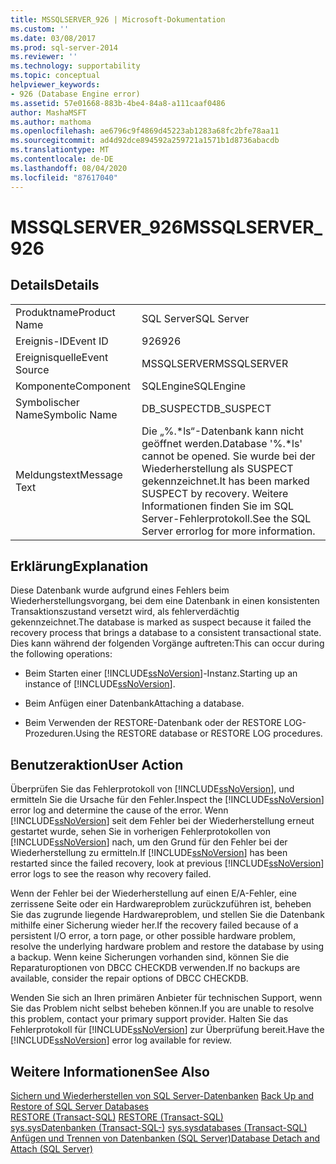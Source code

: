 ```yaml
---
title: MSSQLSERVER_926 | Microsoft-Dokumentation
ms.custom: ''
ms.date: 03/08/2017
ms.prod: sql-server-2014
ms.reviewer: ''
ms.technology: supportability
ms.topic: conceptual
helpviewer_keywords:
- 926 (Database Engine error)
ms.assetid: 57e01668-883b-4be4-84a8-a111caaf0486
author: MashaMSFT
ms.author: mathoma
ms.openlocfilehash: ae6796c9f4869d45223ab1283a68fc2bfe78aa11
ms.sourcegitcommit: ad4d92dce894592a259721a1571b1d8736abacdb
ms.translationtype: MT
ms.contentlocale: de-DE
ms.lasthandoff: 08/04/2020
ms.locfileid: "87617040"
---
```

# <a name="mssqlserver_926"></a><span data-ttu-id="8b00e-102">MSSQLSERVER_926</span><span class="sxs-lookup"><span data-stu-id="8b00e-102">MSSQLSERVER_926</span></span>
    
## <a name="details"></a><span data-ttu-id="8b00e-103">Details</span><span class="sxs-lookup"><span data-stu-id="8b00e-103">Details</span></span>  
  
|||  
|-|-|  
|<span data-ttu-id="8b00e-104">Produktname</span><span class="sxs-lookup"><span data-stu-id="8b00e-104">Product Name</span></span>|<span data-ttu-id="8b00e-105">SQL Server</span><span class="sxs-lookup"><span data-stu-id="8b00e-105">SQL Server</span></span>|  
|<span data-ttu-id="8b00e-106">Ereignis-ID</span><span class="sxs-lookup"><span data-stu-id="8b00e-106">Event ID</span></span>|<span data-ttu-id="8b00e-107">926</span><span class="sxs-lookup"><span data-stu-id="8b00e-107">926</span></span>|  
|<span data-ttu-id="8b00e-108">Ereignisquelle</span><span class="sxs-lookup"><span data-stu-id="8b00e-108">Event Source</span></span>|<span data-ttu-id="8b00e-109">MSSQLSERVER</span><span class="sxs-lookup"><span data-stu-id="8b00e-109">MSSQLSERVER</span></span>|  
|<span data-ttu-id="8b00e-110">Komponente</span><span class="sxs-lookup"><span data-stu-id="8b00e-110">Component</span></span>|<span data-ttu-id="8b00e-111">SQLEngine</span><span class="sxs-lookup"><span data-stu-id="8b00e-111">SQLEngine</span></span>|  
|<span data-ttu-id="8b00e-112">Symbolischer Name</span><span class="sxs-lookup"><span data-stu-id="8b00e-112">Symbolic Name</span></span>|<span data-ttu-id="8b00e-113">DB_SUSPECT</span><span class="sxs-lookup"><span data-stu-id="8b00e-113">DB_SUSPECT</span></span>|  
|<span data-ttu-id="8b00e-114">Meldungstext</span><span class="sxs-lookup"><span data-stu-id="8b00e-114">Message Text</span></span>|<span data-ttu-id="8b00e-115">Die „%.\*ls“-Datenbank kann nicht geöffnet werden.</span><span class="sxs-lookup"><span data-stu-id="8b00e-115">Database '%.\*ls' cannot be opened.</span></span> <span data-ttu-id="8b00e-116">Sie wurde bei der Wiederherstellung als SUSPECT gekennzeichnet.</span><span class="sxs-lookup"><span data-stu-id="8b00e-116">It has been marked SUSPECT by recovery.</span></span> <span data-ttu-id="8b00e-117">Weitere Informationen finden Sie im SQL Server-Fehlerprotokoll.</span><span class="sxs-lookup"><span data-stu-id="8b00e-117">See the SQL Server errorlog for more information.</span></span>|  
  
## <a name="explanation"></a><span data-ttu-id="8b00e-118">Erklärung</span><span class="sxs-lookup"><span data-stu-id="8b00e-118">Explanation</span></span>  
 <span data-ttu-id="8b00e-119">Diese Datenbank wurde aufgrund eines Fehlers beim Wiederherstellungsvorgang, bei dem eine Datenbank in einen konsistenten Transaktionszustand versetzt wird, als fehlerverdächtig gekennzeichnet.</span><span class="sxs-lookup"><span data-stu-id="8b00e-119">The database is marked as suspect because it failed the recovery process that brings a database to a consistent transactional state.</span></span> <span data-ttu-id="8b00e-120">Dies kann während der folgenden Vorgänge auftreten:</span><span class="sxs-lookup"><span data-stu-id="8b00e-120">This can occur during the following operations:</span></span>  
  
-   <span data-ttu-id="8b00e-121">Beim Starten einer [!INCLUDE[ssNoVersion](../../includes/ssnoversion-md.md)]-Instanz.</span><span class="sxs-lookup"><span data-stu-id="8b00e-121">Starting up an instance of [!INCLUDE[ssNoVersion](../../includes/ssnoversion-md.md)].</span></span>  
  
-   <span data-ttu-id="8b00e-122">Beim Anfügen einer Datenbank</span><span class="sxs-lookup"><span data-stu-id="8b00e-122">Attaching a database.</span></span>  
  
-   <span data-ttu-id="8b00e-123">Beim Verwenden der RESTORE-Datenbank oder der RESTORE LOG-Prozeduren.</span><span class="sxs-lookup"><span data-stu-id="8b00e-123">Using the RESTORE database or RESTORE LOG procedures.</span></span>  
  
## <a name="user-action"></a><span data-ttu-id="8b00e-124">Benutzeraktion</span><span class="sxs-lookup"><span data-stu-id="8b00e-124">User Action</span></span>  
 <span data-ttu-id="8b00e-125">Überprüfen Sie das Fehlerprotokoll von [!INCLUDE[ssNoVersion](../../includes/ssnoversion-md.md)], und ermitteln Sie die Ursache für den Fehler.</span><span class="sxs-lookup"><span data-stu-id="8b00e-125">Inspect the [!INCLUDE[ssNoVersion](../../includes/ssnoversion-md.md)] error log and determine the cause of the error.</span></span> <span data-ttu-id="8b00e-126">Wenn [!INCLUDE[ssNoVersion](../../includes/ssnoversion-md.md)] seit dem Fehler bei der Wiederherstellung erneut gestartet wurde, sehen Sie in vorherigen Fehlerprotokollen von [!INCLUDE[ssNoVersion](../../includes/ssnoversion-md.md)] nach, um den Grund für den Fehler bei der Wiederherstellung zu ermitteln.</span><span class="sxs-lookup"><span data-stu-id="8b00e-126">If [!INCLUDE[ssNoVersion](../../includes/ssnoversion-md.md)] has been restarted since the failed recovery, look at previous [!INCLUDE[ssNoVersion](../../includes/ssnoversion-md.md)] error logs to see the reason why recovery failed.</span></span>  
  
 <span data-ttu-id="8b00e-127">Wenn der Fehler bei der Wiederherstellung auf einen E/A-Fehler, eine zerrissene Seite oder ein Hardwareproblem zurückzuführen ist, beheben Sie das zugrunde liegende Hardwareproblem, und stellen Sie die Datenbank mithilfe einer Sicherung wieder her.</span><span class="sxs-lookup"><span data-stu-id="8b00e-127">If the recovery failed because of a persistent I/O error, a torn page, or other possible hardware problem, resolve the underlying hardware problem and restore the database by using a backup.</span></span> <span data-ttu-id="8b00e-128">Wenn keine Sicherungen vorhanden sind, können Sie die Reparaturoptionen von DBCC CHECKDB verwenden.</span><span class="sxs-lookup"><span data-stu-id="8b00e-128">If no backups are available, consider the repair options of DBCC CHECKDB.</span></span>  
  
 <span data-ttu-id="8b00e-129">Wenden Sie sich an Ihren primären Anbieter für technischen Support, wenn Sie das Problem nicht selbst beheben können.</span><span class="sxs-lookup"><span data-stu-id="8b00e-129">If you are unable to resolve this problem, contact your primary support provider.</span></span> <span data-ttu-id="8b00e-130">Halten Sie das Fehlerprotokoll für [!INCLUDE[ssNoVersion](../../includes/ssnoversion-md.md)] zur Überprüfung bereit.</span><span class="sxs-lookup"><span data-stu-id="8b00e-130">Have the [!INCLUDE[ssNoVersion](../../includes/ssnoversion-md.md)] error log available for review.</span></span>  
  
## <a name="see-also"></a><span data-ttu-id="8b00e-131">Weitere Informationen</span><span class="sxs-lookup"><span data-stu-id="8b00e-131">See Also</span></span>  
 <span data-ttu-id="8b00e-132">[Sichern und Wiederherstellen von SQL Server-Datenbanken](../backup-restore/back-up-and-restore-of-sql-server-databases.md) </span><span class="sxs-lookup"><span data-stu-id="8b00e-132">[Back Up and Restore of SQL Server Databases](../backup-restore/back-up-and-restore-of-sql-server-databases.md) </span></span>  
 <span data-ttu-id="8b00e-133">[RESTORE &#40;Transact-SQL&#41;](/sql/t-sql/statements/restore-statements-transact-sql) </span><span class="sxs-lookup"><span data-stu-id="8b00e-133">[RESTORE &#40;Transact-SQL&#41;](/sql/t-sql/statements/restore-statements-transact-sql) </span></span>  
 <span data-ttu-id="8b00e-134">[sys.sysDatenbanken &#40;Transact-SQL-&#41;](/sql/relational-databases/system-compatibility-views/sys-sysdatabases-transact-sql) </span><span class="sxs-lookup"><span data-stu-id="8b00e-134">[sys.sysdatabases &#40;Transact-SQL&#41;](/sql/relational-databases/system-compatibility-views/sys-sysdatabases-transact-sql) </span></span>  
 [<span data-ttu-id="8b00e-135">Anfügen und Trennen von Datenbanken &#40;SQL Server&#41;</span><span class="sxs-lookup"><span data-stu-id="8b00e-135">Database Detach and Attach &#40;SQL Server&#41;</span></span>](../../relational-databases/databases/database-detach-and-attach-sql-server.md)  
  
  
